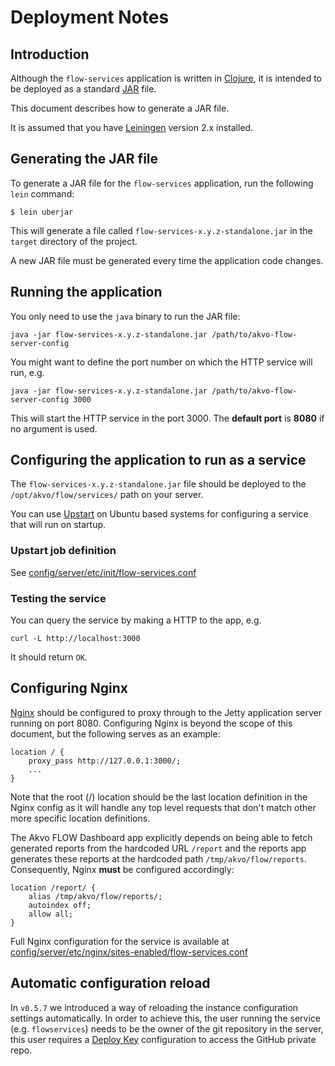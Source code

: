 # Deployment Notes

## Introduction

Although the `flow-services` application is written in [Clojure](http://clojure.org/), it is intended to be deployed as a standard [JAR](https://en.wikipedia.org/wiki/JAR_file) file.

This document describes how to generate a JAR file.

It is assumed that you have [Leiningen](http://leiningen.org/) version 2.x installed.

## Generating the JAR file

To generate a JAR file for the `flow-services` application, run the following `lein` command:

    $ lein uberjar

This will generate a file called `flow-services-x.y.z-standalone.jar` in the `target` directory of the project.

A new JAR file must be generated every time the application code changes.

## Running the application

You only need to use the `java` binary to run the JAR file:

    java -jar flow-services-x.y.z-standalone.jar /path/to/akvo-flow-server-config


You might want to define the port number on which the HTTP service will run, e.g.


    java -jar flow-services-x.y.z-standalone.jar /path/to/akvo-flow-server-config 3000


This will start the HTTP service in the port 3000. The __default port__ is __8080__ if no argument is used.

## Configuring the application to run as a service

The `flow-services-x.y.z-standalone.jar` file should be deployed to the `/opt/akvo/flow/services/` path on your server.

You can use [Upstart](http://upstart.ubuntu.com/cookbook/) on Ubuntu based systems for configuring a service that will run on startup.

### Upstart job definition

See
[config/server/etc/init/flow-services.conf](/config/server/etc/init/flow-services.conf)

### Testing the service

You can query the service by making a HTTP to the app, e.g.

    curl -L http://localhost:3000

It should return `OK`.


## Configuring Nginx

[Nginx](http://wiki.nginx.org/) should be configured to proxy through to the Jetty application server running on port 8080. Configuring Nginx is beyond the scope of this document, but the following serves as an example:

    location / {
        proxy_pass http://127.0.0.1:3000/;
        ...
    }

Note that the root (/) location should be the last location definition in the Nginx config as it will handle any top level requests that don't match other more specific location definitions.

The Akvo FLOW Dashboard app explicitly depends on being able to fetch generated reports from the hardcoded URL `/report` and the reports app generates these reports at the hardcoded path `/tmp/akvo/flow/reports`. Consequently, Nginx **must** be configured accordingly:

    location /report/ {
        alias /tmp/akvo/flow/reports/;
        autoindex off;
        allow all;
    }

Full Nginx configuration for the service is available at
[config/server/etc/nginx/sites-enabled/flow-services.conf](config/server/etc/nginx/sites-enabled/flow-services.conf)


## Automatic configuration reload

In `v0.5.7` we introduced a way of reloading the instance configuration settings
automatically. In order to achieve this, the user running the service (e.g.
`flowservices`) needs to be the owner of the git repository in the server, this
user requires a [Deploy
Key](https://help.github.com/articles/managing-deploy-keys#deploy-keys) configuration to
access the GitHub private repo.
